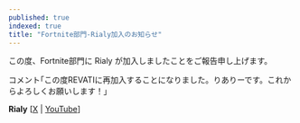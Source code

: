 ```yaml
---
published: true
indexed: true
title: "Fortnite部門-Rialy加入のお知らせ"
---
```


この度、Fortnite部門に Rialy が加入しましたことをご報告申し上げます。

コメント｢この度REVATIに再加入することになりました。りありーです。これからよろしくお願いします！｣

**Rialy** [[X](https://x.com/Ria1fn) | [YouTube](https://youtube.com/@Ria1fn)]
